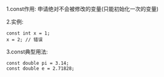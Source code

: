 1.const作用: 申请绝对不会被修改的变量(只能初始化一次的变量)

2.实例:

```
const int x = 1;
x = 2; // 错误
```

3.const典型用法:

```
const double pi = 3.14;
const double e = 2.71828;
```

